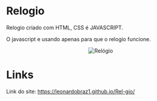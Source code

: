 # Relogio
Relogio criado com HTML, CSS é JAVASCRIPT.

O javascript e usando apenas para que o relogio funcione.

<div align="center">
    <img src="https://user-images.githubusercontent.com/101673432/171720659-463049d6-211c-4496-b5ce-426bc4aeef67.png"  alt="Relógio">
</div>


# Links

Link do site: https://leonardobraz1.github.io/Rel-gio/
